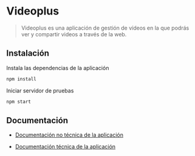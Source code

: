 # Videoplus

> Videoplus es una aplicación de gestión de vídeos en la que podrás ver y compartir videos a través de la web.

## Instalación

Instala las dependencias de la aplicación

```bash
npm install
```

Iniciar servidor de pruebas

```bash
npm start
```

## Documentación

- [Documentación no técnica de la aplicación](/docs/01%20documentación%20no%20técnica.md)

- [Documentación técnica de la aplicación](/docs/02%20documentación%20técnica.md)
